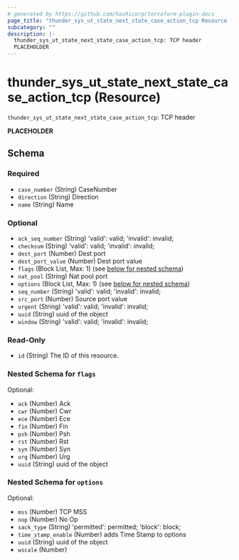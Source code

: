 ```yaml
---
# generated by https://github.com/hashicorp/terraform-plugin-docs
page_title: "thunder_sys_ut_state_next_state_case_action_tcp Resource - terraform-provider-thunder"
subcategory: ""
description: |-
  thunder_sys_ut_state_next_state_case_action_tcp: TCP header
  PLACEHOLDER
---
```


# thunder_sys_ut_state_next_state_case_action_tcp (Resource)

`thunder_sys_ut_state_next_state_case_action_tcp`: TCP header

__PLACEHOLDER__



<!-- schema generated by tfplugindocs -->
## Schema

### Required

- `case_number` (String) CaseNumber
- `direction` (String) Direction
- `name` (String) Name

### Optional

- `ack_seq_number` (String) 'valid': valid; 'invalid': invalid;
- `checksum` (String) 'valid': valid; 'invalid': invalid;
- `dest_port` (Number) Dest port
- `dest_port_value` (Number) Dest port value
- `flags` (Block List, Max: 1) (see [below for nested schema](#nestedblock--flags))
- `nat_pool` (String) Nat pool port
- `options` (Block List, Max: 1) (see [below for nested schema](#nestedblock--options))
- `seq_number` (String) 'valid': valid; 'invalid': invalid;
- `src_port` (Number) Source port value
- `urgent` (String) 'valid': valid; 'invalid': invalid;
- `uuid` (String) uuid of the object
- `window` (String) 'valid': valid; 'invalid': invalid;

### Read-Only

- `id` (String) The ID of this resource.

<a id="nestedblock--flags"></a>
### Nested Schema for `flags`

Optional:

- `ack` (Number) Ack
- `cwr` (Number) Cwr
- `ece` (Number) Ece
- `fin` (Number) Fin
- `psh` (Number) Psh
- `rst` (Number) Rst
- `syn` (Number) Syn
- `urg` (Number) Urg
- `uuid` (String) uuid of the object


<a id="nestedblock--options"></a>
### Nested Schema for `options`

Optional:

- `mss` (Number) TCP MSS
- `nop` (Number) No Op
- `sack_type` (String) 'permitted': permitted; 'block': block;
- `time_stamp_enable` (Number) adds Time Stamp to options
- `uuid` (String) uuid of the object
- `wscale` (Number)


